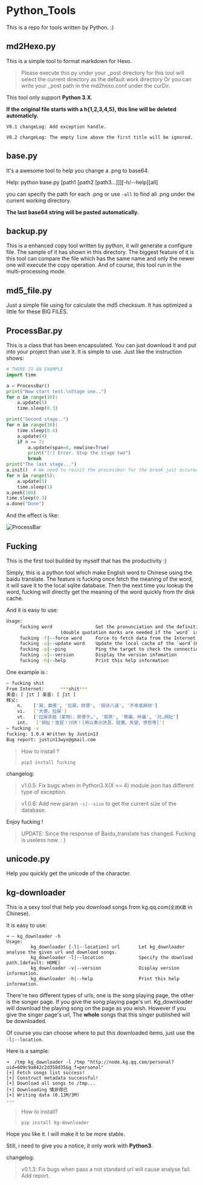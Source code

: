 # Python_Tools

This is a repo for tools written by Python. :)

## md2Hexo.py

This is a simple tool to format markdown for Hexo.
> Please execute this py under your _post directory for this tool will select the current directory as the default work directory
> Or you can write your _post path in the md2hexo.conf under the curDir.

This tool only support **Python 3.X**.

**If the original file starts with a h{1,2,3,4,5}, this line will be deleted automaticly.**

`V0.1 changeLog: Add exception handle.`

`V0.2 changeLog: The empty line above the first title will be ignored.`


## base.py

It's a awesome tool to help you change a .png to base64.

Help: python base.py [path1 [path2 [path3...]]][-h/--help][all]

you can specify the path for each .png or use `-all` to find all .png under the current working directory.

**The last base64 string will be pasted automatically.**

## backup.py

This is a enhanced copy tool written by python, it will generate a configure file. The sample of it has shown in this directory. The biggest feature of it is this tool can compare the file which has the same name and only the newer one will execute the copy operation. And of course, this tool run in the multi-processing mode.

## md5_file.py

Just a simple file using for calculate the md5 checksum. It has optimized a little for these BIG FILES.

## ProcessBar.py

This is a class that has been encapsulated. You can just download it and put into your project than use it. It is simple to use.
Just like the instruction shows:

```python
# THERE IS AN EXAMPLE
import time

a = ProcessBar()
print("Now start test.\nStage one..")
for n in range(10):
    a.update(5)
    time.sleep(0.3)

print("Second stage..")
for n in range(10):
    time.sleep(0.4)
    a.update(4)
    if n == 7:
        a.update(span=0, newline=True)
        print("[!] Error. Stop the stage two")
        break
print("The last stage...")
a.init()  # We need to reinit the processbar for the break just occured instead of the bar will continue from the breakpoint.
for n in range(5):
    a.update(5)
    time.sleep(1)
a.peek(100)
time.sleep(0.3)
a.done("Done")
```

And the effect is like:

![ProcessBar](http://omps875vw.bkt.clouddn.com/ProcessBar.gif)

## Fucking

This is the first tool builded by myself that has the productivity :)

Simply, this is a python tool which make English word to Chinese using the baidu translate. The feature is fucking once fetch the meaning of the word, it will save it to the local sqlite database. Then the next time you lookup the word, fucking will directly get the meaning of the word quickly from thr disk cache.

And it is easy to use:

```bash
Usage:
	 fucking word             	 Get the pronunciation and the definition of the `word`.
					(double quotation marks are needed if the `word` is a phrase or a sentence)
	 fucking -f|--force word  	 Force to fetch data from the Internet
	 fucking -u|--update word 	 Update the local cache of the `word`(Has the same effect of the -f)
	 fucking -p|--ping        	 Ping the target to check the connection
	 fucking -v|--version     	 Display the version infomation
	 fucking -h|--help        	 Print this help information
```

One example is :

```bash
~ fucking shit
From Internet:   	***shit***
美音: [ ʃɪt ]	英音: [ ʃɪt ]
释义:
	n.    ['屎，粪便', '拉屎，排便', '胡说八道', '不幸或麻烦']
	vi.   ['大便，拉屎']
	vt.   ['拉屎弄脏（某物），排便于…', '取笑', '欺骗，哄骗', '对…胡扯']
	int.   ['胡扯！放屁！讨厌！[用以表示厌恶、轻蔑、失望、愤怒等]']
~ fucking -v
fucking: 1.0.4 Written by Justin13
Bug report: justin13wyx@gmail.com
```

> How to install ?
> ```
> pip3 install fucking
> ```

changelog:

> v1.0.5: Fix bugs when in Python3.X(X <= 4) module json has different type of exception.

> v1.0.6: Add new param `-s|--size` to get the current size of the database.


Enjoy fucking !

> UPDATE: Since the response of Baidu_translate has changed. Fucking is useless now.  : )

## unicode.py

Help you quickly get the unicode of the character.

## kg-downloader

This is a sexy tool that help you download songs from kg.qq.com(`全民K歌` in Chinese).

It is easy to use:

```
➜ ~ kg_downloader -h
Usage:
         kg_downloader [-l|--location] url       Let kg_downloader analyse the given url and download songs.
         kg_downloader -l|--location             Specify the download path.[default: HOME]
         kg_downloader -v|--version              Display version information.
         kg_downloader -h|--help                 Print this help information.
```

There're two different types of urls, one is the song playing page, the other is the songer page. If you give the song playing page's url. Kg_downloader will download the playing song on the page as you wish. However if you give the singer page's url, The **whole** songs that this singer published will be downloaded.

Of course you can choose where to put this downloaded items, just use the `-l|--location`.

Here is a sample:

```
➜  /tmp kg_downloader -l /tmp "http://node.kg.qq.com/personal?uid=609c9a842c2d358d35&g_f=personal"
[+] Fetch songs list success!
[+] Construct metadata successful!
[+] Download all songs to /tmp...
[+] Downloading 情非得已
[+] Writing data (0.13M/3M)
...
```

> How to install?
>
> ```
> pip install kg-downloader
> ```

Hope you like it. I will make it to be more stable.

Still, i need to give you a notice, it only work with **Python3**.

changelog:

> v0.1.3: Fix bugs when pass a not standard url will cause analyse fail. Add report.